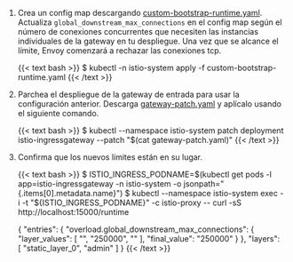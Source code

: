 ---
---
1. Crea un config map descargando [custom-bootstrap-runtime.yaml](/news/security/istio-security-2020-007/custom-bootstrap-runtime.yaml). Actualiza `global_downstream_max_connections` en el config map según el número de conexiones concurrentes que necesiten las instancias individuales de la gateway en tu despliegue. Una vez que se alcance el límite, Envoy comenzará a rechazar las conexiones tcp.

    {{< text bash >}}
    $ kubectl -n istio-system apply -f custom-bootstrap-runtime.yaml
    {{< /text >}}

1. Parchea el despliegue de la gateway de entrada para usar la configuración anterior. Descarga [gateway-patch.yaml](/news/security/istio-security-2020-007/gateway-patch.yaml) y aplícalo usando el siguiente comando.

    {{< text bash >}}
    $ kubectl --namespace istio-system patch deployment istio-ingressgateway --patch "$(cat gateway-patch.yaml)"
    {{< /text >}}

1. Confirma que los nuevos límites están en su lugar.

    {{< text bash >}}
    $ ISTIO_INGRESS_PODNAME=$(kubectl get pods -l app=istio-ingressgateway -n istio-system  -o jsonpath="{.items[0].metadata.name}")
    $ kubectl --namespace istio-system exec -i -t  "${ISTIO_INGRESS_PODNAME}" -c istio-proxy -- curl -sS http://localhost:15000/runtime

    {
     "entries": {
      "overload.global_downstream_max_connections": {
        "layer_values": [
          "",
          "250000",
          ""
        ],
        "final_value": "250000"
      }
     },
     "layers": [
      "static_layer_0",
      "admin"
     ]
    }
    {{< /text >}}
